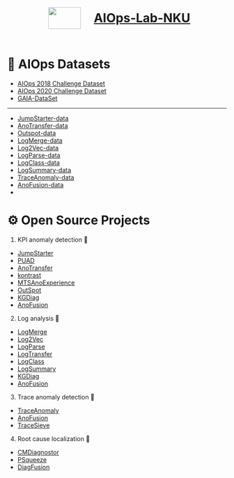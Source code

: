 <center>
    <h1 style="display: flex; flex-direction: row; justify-content: center;">
        <img src="https://nkcs.iops.ai/wp-content/uploads/2022/03/cropped-cropped-AIOps@NKU-02-e1647311061177.png" width="75px" height="50px" style="margin: 25px 10px;">
        <a href="https://nkcs.iops.ai/" style="line-height: 100px; margin-left: 20px">AIOps-Lab-NKU</a>
    </h1>
</center>

# :wrench: AIOps Datasets

- [AIOps 2018 Challenge Dataset](https://github.com/AIOps-Lab-NKU/kontrast/tree/bluegreen/dataset/data/aiops2018)
- [AIOps 2020 Challenge Dataset](https://github.com/AIOps-Lab-NKU/AIOps-Challenge-2020-Data)
- [GAIA-DataSet](https://github.com/AIOps-Lab-NKU/GAIA-DataSet)
---
- [JumpStarter-data](https://github.com/AIOps-Lab-NKU/JumpStarter/tree/main/dataset)
- [AnoTransfer-data](https://github.com/AIOps-Lab-NKU/AnoTransfer-data)
- [Outspot-data](https://github.com/AIOps-Lab-NKU/Outspot-data)
- [LogMerge-data](https://github.com/AIOps-Lab-NKU/LogMerge/tree/master/data)
- [Log2Vec-data](https://github.com/AIOps-Lab-NKU/Log2Vec/tree/master/data)
- [LogParse-data](https://github.com/AIOps-Lab-NKU/LogParse/tree/master/data)
- [LogClass-data](https://github.com/AIOps-Lab-NKU/LogClass/tree/master/data/open_source_logs)
- [LogSummary-data](https://github.com/AIOps-Lab-NKU/LogSummary/tree/master/data)
- [TraceAnomaly-data](https://github.com/AIOps-Lab-NKU/TraceAnomaly/tree/master/train_ticket)
- [AnoFusion-data](https://github.com/AIOps-Lab-NKU/AnoFusion/tree/main/data)
- 

# :gear: Open Source Projects

1. KPI anomaly detection :crystal_ball:

- [JumpStarter](https://github.com/AIOps-Lab-NKU/JumpStarter)
- [PUAD](https://github.com/AIOps-Lab-NKU/PUAD)
- [AnoTransfer](https://github.com/AIOps-Lab-NKU/AnoTransfer)
- [kontrast](https://github.com/AIOps-Lab-NKU/kontrast)
- [MTSAnoExperience](https://github.com/AIOps-Lab-NKU/MTSAnoExperience)
- [OutSpot](https://github.com/AIOps-Lab-NKU/OutSpot)
- [KGDiag](https://github.com/AIOps-Lab-NKU/KGDiag)
- [AnoFusion](https://github.com/AIOps-Lab-NKU/AnoFusion)

2. Log analysis :bookmark_tabs:

- [LogMerge](https://github.com/AIOps-Lab-NKU/LogMerge)
- [Log2Vec](https://github.com/AIOps-Lab-NKU/Log2Vec)
- [LogParse](https://github.com/AIOps-Lab-NKU/LogParse)
- [LogTransfer](https://github.com/AIOps-Lab-NKU/LogTransfer)
- [LogClass](https://github.com/AIOps-Lab-NKU/LogClass)
- [LogSummary](https://github.com/AIOps-Lab-NKU/LogSummary)
- [KGDiag](https://github.com/AIOps-Lab-NKU/KGDiag)
- [AnoFusion](https://github.com/AIOps-Lab-NKU/AnoFusion)

3. Trace anomaly detection :rainbow:

- [TraceAnomaly](https://github.com/AIOps-Lab-NKU/TraceAnomaly)
- [AnoFusion](https://github.com/AIOps-Lab-NKU/AnoFusion)
- [TraceSieve]()

4. Root cause localization :dart:

- [CMDiagnostor](https://github.com/AIOps-Lab-NKU/CMDiagnostor)
- [PSqueeze](https://github.com/AIOps-Lab-NKU/PSqueeze)
- [DiagFusion](https://github.com/AIOps-Lab-NKU/DiagFusion)